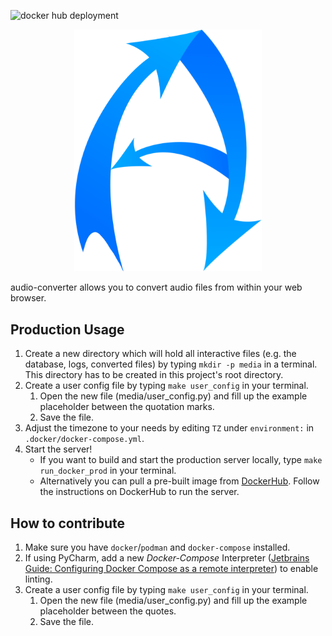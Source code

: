 ![docker hub deployment](https://github.com/mac641/audio-converter/actions/workflows/deploy.yml/badge.svg)

<div align="center">
  <img width="300px" src="./audio_converter/static/img/Logo.png" alt="audio-converter logo">
</div>

audio-converter allows you to convert audio files from within your web browser.

## Production Usage

1. Create a new directory which will hold all interactive files (e.g. the database, logs, converted files) by typing
   `mkdir -p media` in a terminal. This directory has to be created in this project's root directory.
2. Create a user config file by typing `make user_config` in your terminal.
   1. Open the new file (media/user_config.py) and fill up the example placeholder between the quotation marks.
   2. Save the file.
3. Adjust the timezone to your needs by editing `TZ` under `environment:` in `.docker/docker-compose.yml`.
4. Start the server!
   - If you want to build and start the production server locally, type `make run_docker_prod` in your
     terminal.
   - Alternatively you can pull a pre-built image
     from [DockerHub](https://hub.docker.com/r/mac641/audio-converter). Follow the instructions on DockerHub
     to run the server.

## How to contribute

1. Make sure you have `docker`/`podman` and `docker-compose` installed.
2. If using PyCharm, add a new _Docker-Compose_ Interpreter
   ([Jetbrains Guide: Configuring Docker Compose as a remote interpreter](https://www.jetbrains.com/help/pycharm/using-docker-compose-as-a-remote-interpreter.html#tw))
   to enable linting.
3. Create a user config file by typing `make user_config` in your terminal.
   1. Open the new file (media/user_config.py) and fill up the example placeholder between the quotes.
   2. Save the file.
